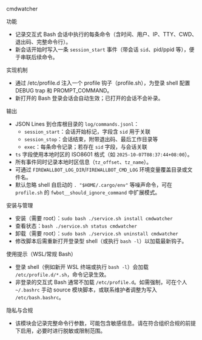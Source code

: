 cmdwatcher

功能
- 记录交互式 Bash 会话中执行的每条命令（含时间、用户、IP、TTY、CWD、退出码、完整命令行）。
- 新会话开始时写入一条 `session_start` 事件（带会话 `sid`、pid/ppid 等），便于串联后续命令。

实现机制
- 通过 /etc/profile.d 注入一个 profile 钩子（profile.sh），为登录 shell 配置 DEBUG trap 和 PROMPT_COMMAND。
- 新打开的 Bash 登录会话会自动生效；已打开的会话不会补录。

输出
- JSON Lines 到仓库根目录的 `log/commands.jsonl`：
  - `session_start`：会话开始标记，字段含 `sid` 用于关联
  - `session_stop`：会话结束，附带退出码、最后工作目录等
  - `exec`：每条命令记录；若存在 `sid` 字段，与会话关联
- `ts` 字段使用本地时区的 ISO8601 格式（如 `2025-10-07T08:37:44+08:00`）。
- 所有事件同时记录本地时区信息（`tz_offset`、`tz_name`）。
- 可通过 `FIREWALLBOT_LOG_DIR`/`FIREWALLBOT_CMD_LOG` 环境变量覆盖目录或文件名。
- 默认忽略 shell 自启动的 `. "$HOME/.cargo/env"` 等噪声命令，可在 `profile.sh` 的 `fwbot__should_ignore_command` 中扩展模式。

安装与管理
- 安装（需要 root）：`sudo bash ./service.sh install cmdwatcher`
- 查看状态：`bash ./service.sh status cmdwatcher`
- 卸载（需要 root）：`sudo bash ./service.sh uninstall cmdwatcher`
- 修改脚本后需重新打开登录型 shell（或执行 `bash -l`）以加载最新钩子。

使用提示（WSL/常规 Bash）
- 登录 shell（例如新开 WSL 终端或执行 `bash -l`）会加载 `/etc/profile.d/*.sh`，命令记录生效。
- 非登录的交互式 Bash 通常不加载 `/etc/profile.d`。如需强制，可在个人 `~/.bashrc` 手动 source 模块脚本，或联系维护者调整为写入 `/etc/bash.bashrc`。

隐私与合规
- 该模块会记录完整命令行参数，可能包含敏感信息。请在符合组织合规的前提下启用，必要时进行脱敏或限制范围。
